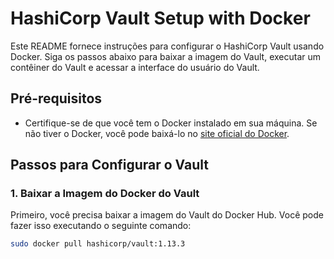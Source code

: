 # HashiCorp Vault Setup with Docker

Este README fornece instruções para configurar o HashiCorp Vault usando Docker. Siga os passos abaixo para baixar a imagem do Vault, executar um contêiner do Vault e acessar a interface do usuário do Vault.

## Pré-requisitos

- Certifique-se de que você tem o Docker instalado em sua máquina. Se não tiver o Docker, você pode baixá-lo no [site oficial do Docker](https://www.docker.com/get-started).

## Passos para Configurar o Vault

### 1. Baixar a Imagem do Docker do Vault

Primeiro, você precisa baixar a imagem do Vault do Docker Hub. Você pode fazer isso executando o seguinte comando:

```bash
sudo docker pull hashicorp/vault:1.13.3

